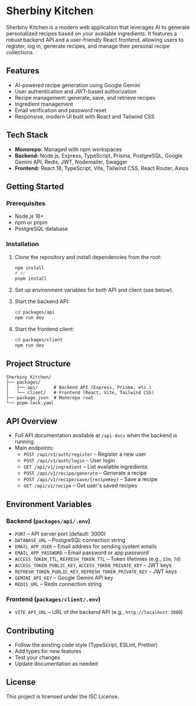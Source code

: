 # Sherbiny Kitchen

Sherbiny Kitchen is a modern web application that leverages AI to generate personalized recipes based on your available ingredients. It features a robust backend API and a user-friendly React frontend, allowing users to register, log in, generate recipes, and manage their personal recipe collections.

## Features

- AI-powered recipe generation using Google Gemini
- User authentication and JWT-based authorization
- Recipe management: generate, save, and retrieve recipes
- Ingredient management
- Email verification and password reset
- Responsive, modern UI built with React and Tailwind CSS

## Tech Stack

- **Monorepo:** Managed with npm workspaces
- **Backend:** Node.js, Express, TypeScript, Prisma, PostgreSQL, Google Gemini API, Redis, JWT, Nodemailer, Swagger
- **Frontend:** React 18, TypeScript, Vite, Tailwind CSS, React Router, Axios

## Getting Started

### Prerequisites

- Node.js 16+
- npm or pnpm
- PostgreSQL database

### Installation

1. Clone the repository and install dependencies from the root:
   ```bash
   npm install
   # or
   pnpm install
   ```

2. Set up environment variables for both API and client (see below).

3. Start the backend API:
   ```bash
   cd packages/api
   npm run dev
   ```

4. Start the frontend client:
   ```bash
   cd packages/client
   npm run dev
   ```

## Project Structure

```
Sherbiny Kitchen/
├── packages/
│   ├── api/      # Backend API (Express, Prisma, etc.)
│   └── client/   # Frontend (React, Vite, Tailwind CSS)
├── package.json  # Monorepo root
└── pnpm-lock.yaml
```

## API Overview

- Full API documentation available at `/api-docs` when the backend is running.
- Main endpoints:
  - `POST /api/v1/auth/register` – Register a new user
  - `POST /api/v1/auth/login` – User login
  - `GET /api/v1/ingredient` – List available ingredients
  - `POST /api/v1/recipe/generate` – Generate a recipe
  - `POST /api/v1/recipe/save/{recipeKey}` – Save a recipe
  - `GET /api/v1/recipe` – Get user's saved recipes

## Environment Variables

### Backend (`packages/api/.env`)

- `PORT` – API server port (default: 3000)
- `DATABASE_URL` – PostgreSQL connection string
- `EMAIL_APP_USER` – Email address for sending system emails
- `EMAIL_APP_PASSWORD` – Email password or app password
- `ACCESS_TOKEN_TTL`, `REFRESH_TOKEN_TTL` – Token lifetimes (e.g., `15m`, `7d`)
- `ACCESS_TOKEN_PUBLIC_KEY`, `ACCESS_TOKEN_PRIVATE_KEY` – JWT keys
- `REFRESH_TOKEN_PUBLIC_KEY`, `REFRESH_TOKEN_PRIVATE_KEY` – JWT keys
- `GEMINI_API_KEY` – Google Gemini API key
- `REDIS_URL` – Redis connection string

### Frontend (`packages/client/.env`)

- `VITE_API_URL` – URL of the backend API (e.g., `http://localhost:3000`)

## Contributing

- Follow the existing code style (TypeScript, ESLint, Prettier)
- Add types for new features
- Test your changes
- Update documentation as needed

## License

This project is licensed under the ISC License. 